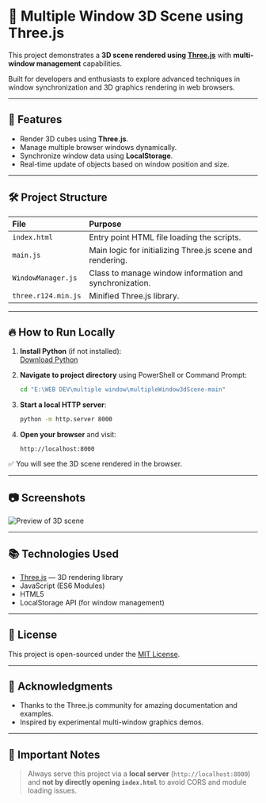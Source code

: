 # 🧩 Multiple Window 3D Scene using Three.js

This project demonstrates a **3D scene rendered using [Three.js](https://threejs.org/)** with **multi-window management** capabilities.

Built for developers and enthusiasts to explore advanced techniques in window synchronization and 3D graphics rendering in web browsers.

---

## 🚀 Features
- Render 3D cubes using **Three.js**.
- Manage multiple browser windows dynamically.
- Synchronize window data using **LocalStorage**.
- Real-time update of objects based on window position and size.

---

## 🛠 Project Structure
| File | Purpose |
|:-----|:--------|
| `index.html` | Entry point HTML file loading the scripts. |
| `main.js` | Main logic for initializing Three.js scene and rendering. |
| `WindowManager.js` | Class to manage window information and synchronization. |
| `three.r124.min.js` | Minified Three.js library. |

---

## 🔥 How to Run Locally

1. **Install Python** (if not installed):  
   [Download Python](https://www.python.org/downloads/)

2. **Navigate to project directory** using PowerShell or Command Prompt:
   ```bash
   cd "E:\WEB DEV\multiple window\multipleWindow3dScene-main"
   ```

3. **Start a local HTTP server**:
   ```bash
   python -m http.server 8000
   ```

4. **Open your browser** and visit:
   ```
   http://localhost:8000
   ```

✅ You will see the 3D scene rendered in the browser.

---

## 📷 Screenshots

![Preview of 3D scene](Screen_Recording1.gif)

---

## 📚 Technologies Used
- [Three.js](https://threejs.org/) — 3D rendering library
- JavaScript (ES6 Modules)
- HTML5
- LocalStorage API (for window management)

---

## 📝 License
This project is open-sourced under the [MIT License](https://opensource.org/licenses/MIT).

---

## 🙏 Acknowledgments
- Thanks to the Three.js community for amazing documentation and examples.
- Inspired by experimental multi-window graphics demos.

---

## 📢 Important Notes
> Always serve this project via a **local server** (`http://localhost:8000`) and **not by directly opening `index.html`** to avoid CORS and module loading issues.
